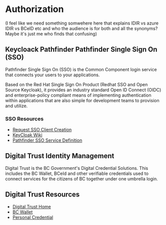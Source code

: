 # Authorization

(I feel like we need something somwehere here that explains IDIR vs azure IDIR vs BCeID etc and who the audience is for both and all the synonyms? Maybe it's just me who finds that confusing)

## Keycloack Pathfinder Pathfinder Single Sign On (SSO)

Pathfinder Single Sign On (SSO) is the Common Component login service that connects your users to your applications.

Based on the Red Hat Single Sign On Product (Redhat SSO and Open Source Keycloak), it provides an industry standard Open ID Connect (OIDC) and enterprise-policy compliant means of implementing authentication within applications that are also simple for development teams to provision and utilize.

### SSO Resources

* [Request SSO Client Creation](https://github.com/bcgov/sso-keycloak/wiki/SSO-Onboarding)
* [KeyCloak Wiki](https://github.com/bcgov/sso-keycloak/wiki)
* [Pathfinder SSO Service Definition](https://digital.gov.bc.ca/common-components/pathfinder-sso)

## Digital Trust Identity Management

Digital Trust is the BC Government's Digital Credential Solutions.  This includes the BC Wallet, BCeId and other verifiable credentials used to connect services for the citizens of BC together under one umbrella login. 

## Digital Trust Resources

* [Digital Trust Home](https://digital.gov.bc.ca/digital-trust/)
* [BC Wallet](https://digital.gov.bc.ca/digital-trust/about/about-bc-wallet/)
* [Personal Credential](https://digital.gov.bc.ca/digital-trust/about/about-person-credential/)